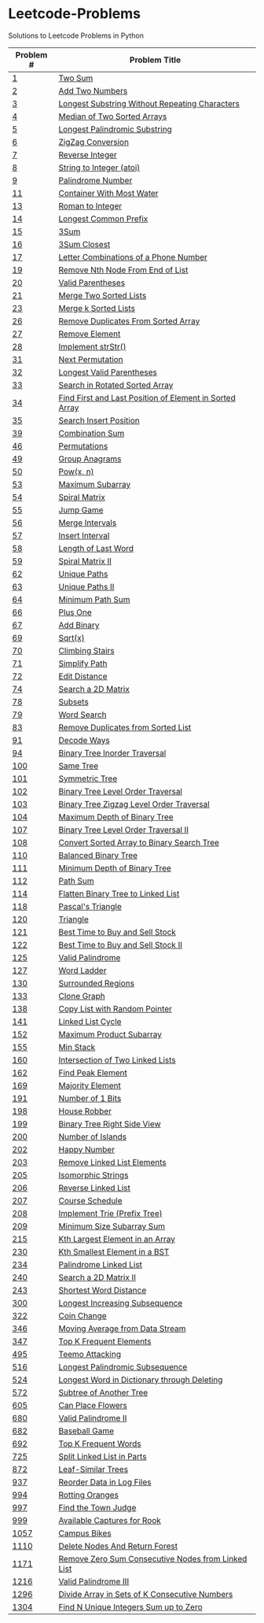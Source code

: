# Leetcode-Problems
Solutions to Leetcode Problems in Python

| Problem #  | Problem Title |
| ------------- | ------------- |
| [1](https://leetcode.com/problems/two-sum/)  | [Two Sum](./problems/1.py)  |
| [2](https://leetcode.com/problems/add-two-numbers/)  | [Add Two Numbers](./problems/2.py)  |
| [3](https://leetcode.com/problems/longest-substring-without-repeating-characters/)  | [Longest Substring Without Repeating Characters](./problems/3.py)  |
| [4](https://leetcode.com/problems/median-of-two-sorted-arrays/)  | [Median of Two Sorted Arrays](./problems/4.py)  |
| [5](https://leetcode.com/problems/longest-palindromic-substring/)  | [Longest Palindromic Substring](./problems/5.py)  |
| [6](https://leetcode.com/problems/zigzag-conversion/)  | [ZigZag Conversion](./problems/6.py)  |
| [7](https://leetcode.com/problems/reverse-integer/)  | [Reverse Integer](./problems/7.py)  |
| [8](https://leetcode.com/problems/string-to-integer-atoi/)  | [String to Integer (atoi)](./problems/8.py)  |
| [9](https://leetcode.com/problems/palindrome-number/)  | [Palindrome Number](./problems/9.py)  |
| [11](https://leetcode.com/problems/container-with-most-water/)  | [Container With Most Water](./problems/11.py)  |
| [13](https://leetcode.com/problems/roman-to-integer/)  | [Roman to Integer](./problems/13.py)  |
| [14](https://leetcode.com/problems/longest-common-prefix/)  | [Longest Common Prefix](./problems/14.py)  |
| [15](https://leetcode.com/problems/3sum/)  | [3Sum](./problems/15.py)  |
| [16](https://leetcode.com/problems/3sum-closest/)  | [3Sum Closest](./problems/16.py)  |
| [17](https://leetcode.com/problems/letter-combinations-of-a-phone-number/)  | [Letter Combinations of a Phone Number](./problems/17.py)  |
| [19](https://leetcode.com/problems/remove-nth-node-from-end-of-list/)  | [Remove Nth Node From End of List](./problems/19.py)  |
| [20](https://leetcode.com/problems/valid-parentheses/)  | [Valid Parentheses](./problems/20.py)  |
| [21](https://leetcode.com/problems/merge-two-sorted-lists/)  | [Merge Two Sorted Lists](./problems/21.py)  |
| [23](https://leetcode.com/problems/merge-k-sorted-lists/)  | [Merge k Sorted Lists](./problems/23.py)  |
| [26](https://leetcode.com/problems/remove-duplicates-from-sorted-array/)  | [Remove Duplicates From Sorted Array](./problems/26.py)  |
| [27](https://leetcode.com/problems/remove-element/)  | [Remove Element](./problems/27.py)  |
| [28](https://leetcode.com/problems/implement-strstr/)  | [Implement strStr()](./problems/28.py)  |
| [31](https://leetcode.com/problems/next-permutation/)  | [Next Permutation](./problems/31.py)  |
| [32](https://leetcode.com/problems/longest-valid-parentheses/)  | [Longest Valid Parentheses](./problems/32.py)  |
| [33](https://leetcode.com/problems/search-in-rotated-sorted-array/)  | [Search in Rotated Sorted Array](./problems/33.py)  |
| [34](https://leetcode.com/problems/find-first-and-last-position-of-element-in-sorted-array/)  | [Find First and Last Position of Element in Sorted Array](./problems/34.py)  |
| [35](https://leetcode.com/problems/search-insert-position/)  | [Search Insert Position](./problems/35.py)  |
| [39](https://leetcode.com/problems/combination-sum/)  | [Combination Sum](./problems/39.py)  |
| [46](https://leetcode.com/problems/permutations/)  | [Permutations](./problems/46.py)  |
| [49](https://leetcode.com/problems/group-anagrams/)  | [Group Anagrams](./problems/49.py)  |
| [50](https://leetcode.com/problems/powx-n/)  | [Pow(x, n)](./problems/50.py)  |
| [53](https://leetcode.com/problems/maximum-subarray/)  | [Maximum Subarray](./problems/53.py)  |
| [54](https://leetcode.com/problems/spiral-matrix/)  | [Spiral Matrix](./problems/54.py)  |
| [55](https://leetcode.com/problems/jump-game/)  | [Jump Game](./problems/55.py)  |
| [56](https://leetcode.com/problems/merge-intervals/)  | [Merge Intervals](./problems/56.py)  |
| [57](https://leetcode.com/problems/insert-interval/)  | [Insert Interval](./problems/57.py)  |
| [58](https://leetcode.com/problems/length-of-last-word/)  | [Length of Last Word](./problems/58.py)  |
| [59](https://leetcode.com/problems/spiral-matrix-ii/)  | [Spiral Matrix II](./problems/59.py)  |
| [62](https://leetcode.com/problems/unique-paths/)  | [Unique Paths](./problems/62.py)  |
| [63](https://leetcode.com/problems/unique-paths-ii/)  | [Unique Paths II](./problems/63.py)  |
| [64](https://leetcode.com/problems/minimum-path-sum/)  | [Minimum Path Sum](./problems/64.py)  |
| [66](https://leetcode.com/problems/plus-one/)  | [Plus One](./problems/66.py)  |
| [67](https://leetcode.com/problems/add-binary/)  | [Add Binary](./problems/67.py)  |
| [69](https://leetcode.com/problems/sqrtx/)  | [Sqrt(x)](./problems/69.py)  |
| [70](https://leetcode.com/problems/climbing-stairs/)  | [Climbing Stairs](./problems/70.py)  |
| [71](https://leetcode.com/problems/simplify-path/)  | [Simplify Path](./problems/71.py)  |
| [72](https://leetcode.com/problems/edit-distance/)  | [Edit Distance](./problems/72.py)  |
| [74](https://leetcode.com/problems/search-a-2d-matrix/)  | [Search a 2D Matrix](./problems/74.py)  |
| [78](https://leetcode.com/problems/subsets/)  | [Subsets](./problems/78.py)  |
| [79](https://leetcode.com/problems/word-search/)  | [Word Search](./problems/79.py)  |
| [83](https://leetcode.com/problems/remove-duplicates-from-sorted-list/)  | [Remove Duplicates from Sorted List](./problems/83.py)  |
| [91](https://leetcode.com/problems/decode-ways/)  | [Decode Ways](./problems/91.py)  |
| [94](https://leetcode.com/problems/binary-tree-inorder-traversal/)  | [Binary Tree Inorder Traversal](./problems/94.py)  |
| [100](https://leetcode.com/problems/same-tree/)  | [Same Tree](./problems/100.py)  |
| [101](https://leetcode.com/problems/symmetric-tree/)  | [Symmetric Tree](./problems/101.py)  |
| [102](https://leetcode.com/problems/binary-tree-level-order-traversal/)  | [Binary Tree Level Order Traversal](./problems/102.py)  |
| [103](https://leetcode.com/problems/binary-tree-zigzag-level-order-traversal/)  | [Binary Tree Zigzag Level Order Traversal](./problems/103.py)  |
| [104](https://leetcode.com/problems/maximum-depth-of-binary-tree/)  | [Maximum Depth of Binary Tree](./problems/104.py)  |
| [107](https://leetcode.com/problems/binary-tree-level-order-traversal-ii/)  | [ Binary Tree Level Order Traversal II](./problems/107.py)  |
| [108](https://leetcode.com/problems/convert-sorted-array-to-binary-search-tree/)  | [Convert Sorted Array to Binary Search Tree](./problems/108.py)  |
| [110](https://leetcode.com/problems/balanced-binary-tree/)  | [Balanced Binary Tree](./problems/110.py)  |
| [111](https://leetcode.com/problems/minimum-depth-of-binary-tree/)  | [Minimum Depth of Binary Tree](./problems/111.py)  |
| [112](https://leetcode.com/problems/path-sum/)  | [Path Sum](./problems/112.py)  |
| [114](https://leetcode.com/problems/flatten-binary-tree-to-linked-list/)  | [Flatten Binary Tree to Linked List](./problems/114.py)  |
| [118](https://leetcode.com/problems/pascals-triangle/)  | [Pascal's Triangle](./problems/118.py)  |
| [120](https://leetcode.com/problems/triangle/)  | [Triangle](./problems/120.py)  |
| [121](https://leetcode.com/problems/best-time-to-buy-and-sell-stock/)  | [Best Time to Buy and Sell Stock](./problems/121.py)  |
| [122](https://leetcode.com/problems/best-time-to-buy-and-sell-stock-ii/)  | [Best Time to Buy and Sell Stock II](./problems/122.py)  |
| [125](https://leetcode.com/problems/valid-palindrome/)  | [Valid Palindrome](./problems/125.py)  |
| [127](https://leetcode.com/problems/word-ladder/)  | [Word Ladder](./problems/127.py)  |
| [130](https://leetcode.com/problems/surrounded-regions/)  | [Surrounded Regions](./problems/130.py)  |
| [133](https://leetcode.com/problems/clone-graph/)  | [Clone Graph](./problems/133.py)  |
| [138](https://leetcode.com/problems/copy-list-with-random-pointer/)  | [Copy List with Random Pointer](./problems/138.py)  |
| [141](https://leetcode.com/problems/linked-list-cycle/)  | [Linked List Cycle](./problems/141.py)  |
| [152](https://leetcode.com/problems/maximum-product-subarray/)  | [Maximum Product Subarray](./problems/152.py)  |
| [155](https://leetcode.com/problems/min-stack/)  | [Min Stack](./problems/155.py)  |
| [160](https://leetcode.com/problems/intersection-of-two-linked-lists/)  | [Intersection of Two Linked Lists](./problems/160.py)  |
| [162](https://leetcode.com/problems/find-peak-element/)  | [Find Peak Element](./problems/162.py)  |
| [169](https://leetcode.com/problems/majority-element/)  | [Majority Element](./problems/169.py)  |
| [191](https://leetcode.com/problems/number-of-1-bits/)  | [Number of 1 Bits](./problems/191.py)  |
| [198](https://leetcode.com/problems/house-robber/)  | [House Robber](./problems/198.py)  |
| [199](https://leetcode.com/problems/binary-tree-right-side-view/)  | [Binary Tree Right Side View](./problems/199.py)  |
| [200](https://leetcode.com/problems/number-of-islands/)  | [Number of Islands](./problems/200.py)  |
| [202](https://leetcode.com/problems/happy-number/)  | [Happy Number](./problems/202.py)  |
| [203](https://leetcode.com/problems/remove-linked-list-elements/)  | [Remove Linked List Elements](./problems/203.py)  |
| [205](https://leetcode.com/problems/isomorphic-strings/)  | [Isomorphic Strings](./problems/205.py)  |
| [206](https://leetcode.com/problems/reverse-linked-list/)  | [Reverse Linked List](./problems/206.py)  |
| [207](https://leetcode.com/problems/course-schedule/)  | [Course Schedule](./problems/207.py)  |
| [208](https://leetcode.com/problems/implement-trie-prefix-tree/)  | [Implement Trie (Prefix Tree)](./problems/208.py)  |
| [209](https://leetcode.com/problems/minimum-size-subarray-sum/)  | [Minimum Size Subarray Sum](./problems/209.py)  |
| [215](https://leetcode.com/problems/kth-largest-element-in-an-array/)  | [Kth Largest Element in an Array](./problems/215.py)  |
| [230](https://leetcode.com/problems/kth-smallest-element-in-a-bst/)  | [Kth Smallest Element in a BST](./problems/230.py)  |
| [234](https://leetcode.com/problems/palindrome-linked-list/)  | [Palindrome Linked List](./problems/234.py)  |
| [240](https://leetcode.com/problems/search-a-2d-matrix-ii/)  | [Search a 2D Matrix II](./problems/240.py)  |
| [243](https://leetcode.com/problems/shortest-word-distance/)  | [Shortest Word Distance](./problems/243.py)  |
| [300](https://leetcode.com/problems/longest-increasing-subsequence/)  | [Longest Increasing Subsequence](./problems/300.py)  |
| [322](https://leetcode.com/problems/coin-change/)  | [Coin Change](./problems/322.py)  |
| [346](https://leetcode.com/problems/moving-average-from-data-stream/)  | [Moving Average from Data Stream](./problems/346.py)  |
| [347](https://leetcode.com/problems/top-k-frequent-elements/)  | [Top K Frequent Elements](./problems/347.py)  |
| [495](https://leetcode.com/problems/teemo-attacking/)  | [Teemo Attacking](./problems/495.py)  |
| [516](https://leetcode.com/problems/longest-palindromic-subsequence/)  | [Longest Palindromic Subsequence](./problems/516.py)  |
| [524](https://leetcode.com/problems/longest-word-in-dictionary-through-deleting/)  | [Longest Word in Dictionary through Deleting](./problems/524.py)  |
| [572](https://leetcode.com/problems/subtree-of-another-tree/)  | [Subtree of Another Tree](./problems/572.py)  |
| [605](https://leetcode.com/problems/can-place-flowers/)  | [Can Place Flowers](./problems/605.py)  |
| [680](https://leetcode.com/problems/valid-palindrome-ii/)  | [Valid Palindrome II](./problems/680.py)  |
| [682](https://leetcode.com/problems/baseball-game/)  | [Baseball Game](./problems/682.py)  |
| [692](https://leetcode.com/problems/top-k-frequent-words/)  | [Top K Frequent Words](./problems/692.py)  |
| [725](https://leetcode.com/problems/split-linked-list-in-parts/)  | [Split Linked List in Parts](./problems/725.py)  |
| [872](https://leetcode.com/problems/leaf-similar-trees/)  | [Leaf-Similar Trees](./problems/872.py)  |
| [937](https://leetcode.com/problems/reorder-data-in-log-files/)  | [Reorder Data in Log Files](./problems/937.py)  |
| [994](https://leetcode.com/problems/rotting-oranges/)  | [Rotting Oranges](./problems/994.py)  |
| [997](https://leetcode.com/problems/find-the-town-judge/)  | [Find the Town Judge](./problems/997.py)  |
| [999](https://leetcode.com/problems/available-captures-for-rook/)  | [Available Captures for Rook](./problems/999.py)  |
| [1057](https://leetcode.com/problems/campus-bikes/)  | [Campus Bikes](./problems/1057.py)  |
| [1110](https://leetcode.com/problems/delete-nodes-and-return-forest/)  | [Delete Nodes And Return Forest](./problems/1110.py)  |
| [1171](https://leetcode.com/problems/remove-zero-sum-consecutive-nodes-from-linked-list/)  | [Remove Zero Sum Consecutive Nodes from Linked List](./problems/1171.py)  |
| [1216](https://leetcode.com/problems/valid-palindrome-iii/)  | [Valid Palindrome III](./problems/1216.py)  |
| [1296](https://leetcode.com/problems/divide-array-in-sets-of-k-consecutive-numbers/)  | [Divide Array in Sets of K Consecutive Numbers](./problems/1296.py)  |
| [1304](https://leetcode.com/problems/find-n-unique-integers-sum-up-to-zero/)  | [Find N Unique Integers Sum up to Zero](./problems/1304.py)  |

